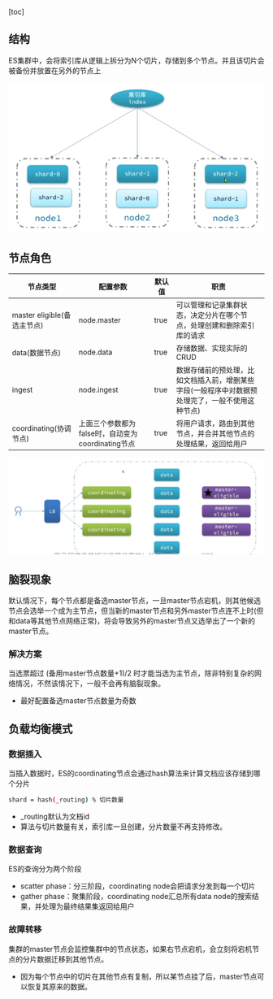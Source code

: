 [toc]

## 结构

ES集群中，会将索引库从逻辑上拆分为N个切片，存储到多个节点。并且该切片会被备份并放置在另外的节点上

![](./image/mul_node_struce.jpg)

## 节点角色

| 节点类型                    | 配置参数                                          | 默认值 | 职责                                                         |
| --------------------------- | ------------------------------------------------- | ------ | ------------------------------------------------------------ |
| master eligible(备选主节点) | node.master                                       | true   | 可以管理和记录集群状态，决定分片在哪个节点，处理创建和删除索引库的请求 |
| data(数据节点)              | node.data                                         | true   | 存储数据、实现实际的CRUD                                     |
| ingest                      | node.ingest                                       | true   | 数据存储前的预处理，比如文档插入前，增删某些字段(一般程序中对数据预处理完了，一般不使用这种节点) |
| coordinating(协调节点)      | 上面三个参数都为false时，自动变为coordinating节点 | true   | 将用户请求，路由到其他节点，并合并其他节点的处理结果，返回给用户 |

![](./image/mul_node_struce_model.jpg)

## 脑裂现象

默认情况下，每个节点都是备选master节点，一旦master节点宕机，则其他候选节点会选举一个成为主节点，但当新的master节点和另外master节点连不上时(但和data等其他节点网络正常)，将会导致另外的master节点又选举出了一个新的master节点。

### 解决方案

当选票超过 (备用master节点数量+1)/2 时才能当选为主节点，除非特别复杂的网络情况，不然该情况下，一般不会再有脑裂现象。

* 最好配置备选master节点数量为奇数

## 负载均衡模式

### 数据插入

当插入数据时，ES的coordinating节点会通过hash算法来计算文档应该存储到哪个分片

```bash
shard = hash(_routing) % 切片数量
```

* _routing默认为文档id
* 算法与切片数量有关，索引库一旦创建，分片数量不再支持修改。

### 数据查询

ES的查询分为两个阶段

* scatter phase：分三阶段，coordinating node会把请求分发到每一个切片
* gather phase：聚集阶段，coordinating node汇总所有data node的搜索结果，并处理为最终结果集返回给用户

### 故障转移

集群的master节点会监控集群中的节点状态，如果右节点宕机，会立刻将宕机节点的分片数据迁移到其他节点。

* 因为每个节点中的切片在其他节点有复制，所以某节点挂了后，master节点可以恢复其原来的数据。